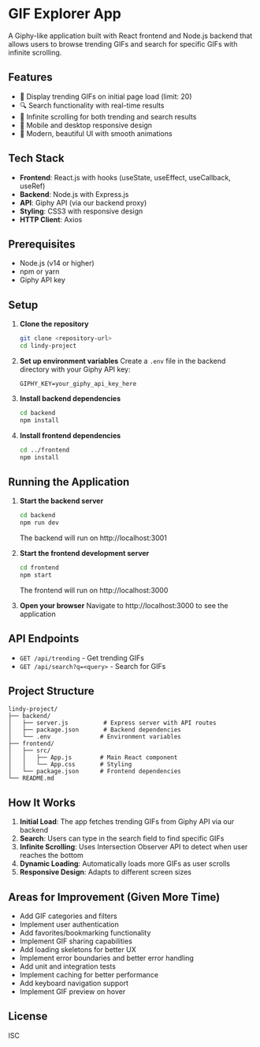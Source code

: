 # GIF Explorer App

A Giphy-like application built with React frontend and Node.js backend that allows users to browse trending GIFs and search for specific GIFs with infinite scrolling.

## Features

- 🎯 Display trending GIFs on initial page load (limit: 20)
- 🔍 Search functionality with real-time results
- 📱 Infinite scrolling for both trending and search results
- 📱 Mobile and desktop responsive design
- 🎨 Modern, beautiful UI with smooth animations

## Tech Stack

- **Frontend**: React.js with hooks (useState, useEffect, useCallback, useRef)
- **Backend**: Node.js with Express.js
- **API**: Giphy API (via our backend proxy)
- **Styling**: CSS3 with responsive design
- **HTTP Client**: Axios

## Prerequisites

- Node.js (v14 or higher)
- npm or yarn
- Giphy API key

## Setup

1. **Clone the repository**
   ```bash
   git clone <repository-url>
   cd lindy-project
   ```

2. **Set up environment variables**
   Create a `.env` file in the backend directory with your Giphy API key:
   ```
   GIPHY_KEY=your_giphy_api_key_here
   ```

3. **Install backend dependencies**
   ```bash
   cd backend
   npm install
   ```

4. **Install frontend dependencies**
   ```bash
   cd ../frontend
   npm install
   ```

## Running the Application

1. **Start the backend server**
   ```bash
   cd backend
   npm run dev
   ```
   The backend will run on http://localhost:3001

2. **Start the frontend development server**
   ```bash
   cd frontend
   npm start
   ```
   The frontend will run on http://localhost:3000

3. **Open your browser**
   Navigate to http://localhost:3000 to see the application

## API Endpoints

- `GET /api/trending` - Get trending GIFs
- `GET /api/search?q=<query>` - Search for GIFs

## Project Structure

```
lindy-project/
├── backend/
│   ├── server.js          # Express server with API routes
│   ├── package.json       # Backend dependencies
│   └── .env              # Environment variables
├── frontend/
│   ├── src/
│   │   ├── App.js        # Main React component
│   │   └── App.css       # Styling
│   └── package.json      # Frontend dependencies
└── README.md
```

## How It Works

1. **Initial Load**: The app fetches trending GIFs from Giphy API via our backend
2. **Search**: Users can type in the search field to find specific GIFs
3. **Infinite Scrolling**: Uses Intersection Observer API to detect when user reaches the bottom
4. **Dynamic Loading**: Automatically loads more GIFs as user scrolls
5. **Responsive Design**: Adapts to different screen sizes

## Areas for Improvement (Given More Time)

- Add GIF categories and filters
- Implement user authentication
- Add favorites/bookmarking functionality
- Implement GIF sharing capabilities
- Add loading skeletons for better UX
- Implement error boundaries and better error handling
- Add unit and integration tests
- Implement caching for better performance
- Add keyboard navigation support
- Implement GIF preview on hover

## License

ISC
